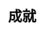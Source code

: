 ---
title: 成就
layout: achievement
description: 查看你已經達成的成就，加油解鎖更多成就.
js: ["js/my/achievement.js"]
css: ["css/my/achievement.css"]
---